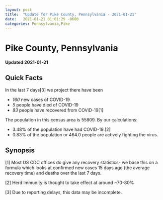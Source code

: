 ```yaml
---
layout: post
title:  "Update for Pike County, Pennsylvania - 2021-01-21"
date:   2021-01-21 01:01:29 -0600
categories: Pennsylvania,Pike
---
```


# Pike County, Pennsylvania
#### Updated 2021-01-21

## Quick Facts

In the last 7 days[3] we project there have been
- *160* new cases of COVID-19
- *5* people have died of COVID-19
- *83* people have recovered from COVID-19[1]

The population in this census area is 55809. By our calculations:
- 3.48% of the population have had COVID-19.[2]
- 0.83% of the population or 464.0 people are actively fighting the virus.

## Synopsis




[1] Most US CDC offices do give any recovery statistics- we base this on a formula which looks at confirmed new cases
15 days ago (the average recovery time) and deaths over the last 7 days.

[2] Herd Immunity is thought to take effect at around ~70-80%

[3] Due to reporting delays, this data may be incomplete.
 
    